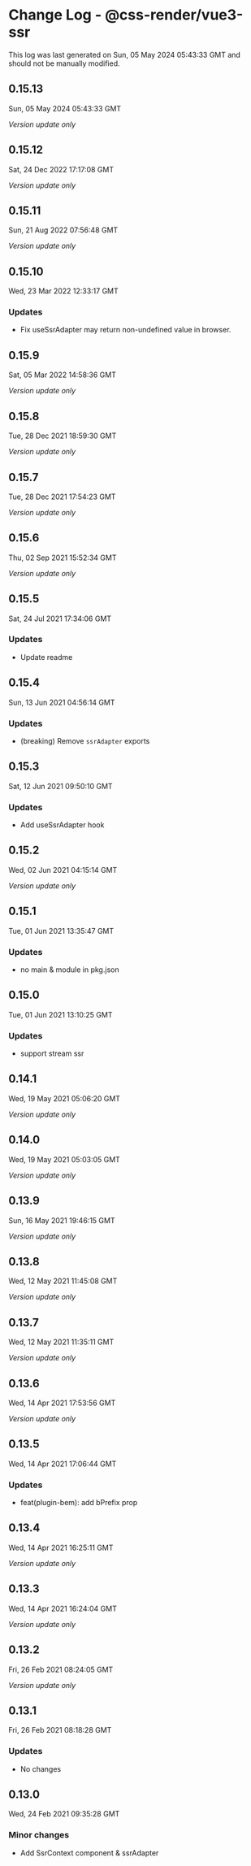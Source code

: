 # Change Log - @css-render/vue3-ssr

This log was last generated on Sun, 05 May 2024 05:43:33 GMT and should not be manually modified.

## 0.15.13
Sun, 05 May 2024 05:43:33 GMT

_Version update only_

## 0.15.12
Sat, 24 Dec 2022 17:17:08 GMT

_Version update only_

## 0.15.11
Sun, 21 Aug 2022 07:56:48 GMT

_Version update only_

## 0.15.10
Wed, 23 Mar 2022 12:33:17 GMT

### Updates

- Fix useSsrAdapter may return non-undefined value in browser.

## 0.15.9
Sat, 05 Mar 2022 14:58:36 GMT

_Version update only_

## 0.15.8
Tue, 28 Dec 2021 18:59:30 GMT

_Version update only_

## 0.15.7
Tue, 28 Dec 2021 17:54:23 GMT

_Version update only_

## 0.15.6
Thu, 02 Sep 2021 15:52:34 GMT

_Version update only_

## 0.15.5
Sat, 24 Jul 2021 17:34:06 GMT

### Updates

- Update readme

## 0.15.4
Sun, 13 Jun 2021 04:56:14 GMT

### Updates

- (breaking) Remove `ssrAdapter` exports

## 0.15.3
Sat, 12 Jun 2021 09:50:10 GMT

### Updates

- Add useSsrAdapter hook

## 0.15.2
Wed, 02 Jun 2021 04:15:14 GMT

_Version update only_

## 0.15.1
Tue, 01 Jun 2021 13:35:47 GMT

### Updates

- no main & module in pkg.json

## 0.15.0
Tue, 01 Jun 2021 13:10:25 GMT

### Updates

- support stream ssr

## 0.14.1
Wed, 19 May 2021 05:06:20 GMT

_Version update only_

## 0.14.0
Wed, 19 May 2021 05:03:05 GMT

_Version update only_

## 0.13.9
Sun, 16 May 2021 19:46:15 GMT

_Version update only_

## 0.13.8
Wed, 12 May 2021 11:45:08 GMT

_Version update only_

## 0.13.7
Wed, 12 May 2021 11:35:11 GMT

_Version update only_

## 0.13.6
Wed, 14 Apr 2021 17:53:56 GMT

_Version update only_

## 0.13.5
Wed, 14 Apr 2021 17:06:44 GMT

### Updates

- feat(plugin-bem): add bPrefix prop

## 0.13.4
Wed, 14 Apr 2021 16:25:11 GMT

_Version update only_

## 0.13.3
Wed, 14 Apr 2021 16:24:04 GMT

_Version update only_

## 0.13.2
Fri, 26 Feb 2021 08:24:05 GMT

_Version update only_

## 0.13.1
Fri, 26 Feb 2021 08:18:28 GMT

### Updates

- No changes

## 0.13.0
Wed, 24 Feb 2021 09:35:28 GMT

### Minor changes

- Add SsrContext component & ssrAdapter

